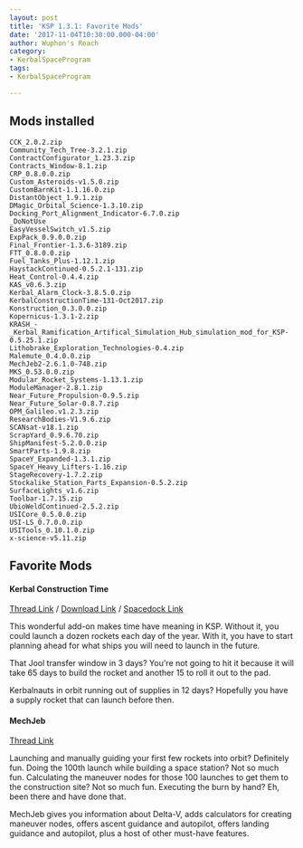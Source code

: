 ```yaml
---
layout: post
title: 'KSP 1.3.1: Favorite Mods'
date: '2017-11-04T10:30:00.000-04:00'
author: Wuphon's Reach
category:
- KerbalSpaceProgram
tags:
- KerbalSpaceProgram

---
```


## Mods installed

    CCK_2.0.2.zip
    Community_Tech_Tree-3.2.1.zip
    ContractConfigurator_1.23.3.zip
    Contracts_Window-8.1.zip
    CRP_0.8.0.0.zip
    Custom_Asteroids-v1.5.0.zip
    CustomBarnKit-1.1.16.0.zip
    DistantObject_1.9.1.zip
    DMagic_Orbital_Science-1.3.10.zip
    Docking_Port_Alignment_Indicator-6.7.0.zip
    _DoNotUse
    EasyVesselSwitch_v1.5.zip
    ExpPack_0.9.0.0.zip
    Final_Frontier-1.3.6-3189.zip
    FTT_0.8.0.0.zip
    Fuel_Tanks_Plus-1.12.1.zip
    HaystackContinued-0.5.2.1-131.zip
    Heat_Control-0.4.4.zip
    KAS_v0.6.3.zip
    Kerbal_Alarm_Clock-3.8.5.0.zip
    KerbalConstructionTime-131-Oct2017.zip
    Konstruction_0.3.0.0.zip
    Kopernicus-1.3.1-2.zip
    KRASH_-_Kerbal_Ramification_Artifical_Simulation_Hub_simulation_mod_for_KSP-0.5.25.1.zip
    Lithobrake_Exploration_Technologies-0.4.zip
    Malemute_0.4.0.0.zip
    MechJeb2-2.6.1.0-748.zip
    MKS_0.53.0.0.zip
    Modular_Rocket_Systems-1.13.1.zip
    ModuleManager-2.8.1.zip
    Near_Future_Propulsion-0.9.5.zip
    Near_Future_Solar-0.8.7.zip
    OPM_Galileo.v1.2.3.zip
    ResearchBodies-V1.9.6.zip
    SCANsat-v18.1.zip
    ScrapYard_0.9.6.70.zip
    ShipManifest-5.2.0.0.zip
    SmartParts-1.9.8.zip
    SpaceY_Expanded-1.3.1.zip
    SpaceY_Heavy_Lifters-1.16.zip
    StageRecovery-1.7.2.zip
    Stockalike_Station_Parts_Expansion-0.5.2.zip
    SurfaceLights_v1.6.zip
    Toolbar-1.7.15.zip
    UbioWeldContinued-2.5.2.zip
    USICore_0.5.0.0.zip
    USI-LS_0.7.0.0.zip
    USITools_0.10.1.0.zip
    x-science-v5.11.zip

## Favorite Mods

#### Kerbal Construction Time

[Thread Link](https://forum.kerbalspaceprogram.com/index.php?/topic/83342-113-kerbal-construction-time-134-june-25-2016-unrapid-planned-assembly/) / [Download Link](http://magico13.net:8080/job/Kerbal%20Construction%20Time%20Beta/) / [Spacedock Link](https://spacedock.info/mod/222/Kerbal%20Construction%20Time)

This wonderful add-on makes time have meaning in KSP.  Without it, you could launch a dozen rockets each day of the year.  With it, you have to start planning ahead for what ships you will need to launch in the future.

That Jool transfer window in 3 days?  You're not going to hit it because it will take 65 days to build the rocket and another 15 to roll it out to the pad.

Kerbalnauts in orbit running out of supplies in 12 days?  Hopefully you have a supply rocket that can launch before then.

#### MechJeb

[Thread Link](https://forum.kerbalspaceprogram.com/index.php?/topic/154834-130-anatid-robotics-mumech-mechjeb-autopilot-261-27-may-2017/)

Launching and manually guiding your first few rockets into orbit? Definitely fun.  Doing the 100th launch while building a space station? Not so much fun.  Calculating the maneuver nodes for those 100 launches to get them to the construction site?  Not so much fun.  Executing the burn by hand?  Eh, been there and have done that.

MechJeb gives you information about Delta-V, adds calculators for creating maneuver nodes, offers ascent guidance and autopilot, offers landing guidance and autopilot, plus a host of other must-have features.


